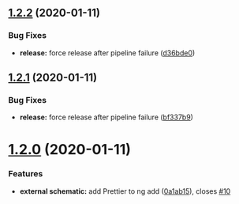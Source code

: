 ## [1.2.2](https://github.com/angular-seattle/community-schematics/compare/v1.2.1...v1.2.2) (2020-01-11)


### Bug Fixes

* **release:** force release after pipeline failure ([d36bde0](https://github.com/angular-seattle/community-schematics/commit/d36bde0585cbb5730c1a8c16b43b74f7cc5b58cc))

## [1.2.1](https://github.com/angular-seattle/community-schematics/compare/v1.2.0...v1.2.1) (2020-01-11)


### Bug Fixes

* **release:** force release after pipeline failure ([bf337b9](https://github.com/angular-seattle/community-schematics/commit/bf337b91b7ed96cf467f940198cb15054573c454))

# [1.2.0](https://github.com/angular-seattle/community-schematics/compare/v1.1.0...v1.2.0) (2020-01-11)


### Features

* **external schematic:** add Prettier to ng add ([0a1ab15](https://github.com/angular-seattle/community-schematics/commit/0a1ab15d4633768afcba27e6c136601c785f3700)), closes [#10](https://github.com/angular-seattle/community-schematics/issues/10)
